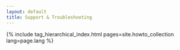 ```yaml
---
layout: default
title: Support & Troubleshooting
---
```


<!-- DEBUG index.md: including tag_grouped_index.html without a lang, because today there are only a handfull of support articles to start with 
{% include tag_grouped_index.html pages=site.support_collection %}-->
{% include tag_hierarchical_index.html pages=site.howto_collection lang=page.lang %}